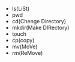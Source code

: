 - ls(LiSt)<br>
- pwd<br>
- cd(Chenge Directory)<br>
- mkdir(Make DIRectory)
- touch<br>
- cp(copy)<br>
- mv(MoVe)<br> 
- rm(ReMove)
